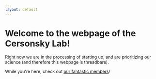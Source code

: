 ```yaml
---
layout: default
---
```


# **Welcome to the webpage of the Cersonsky Lab!**

Right now we are in the processing of starting up, and are prioritizing our science (and therefore this webpage is threadbare).

While you're here, check out <a href="/website/members">our fantastic members</a>!
